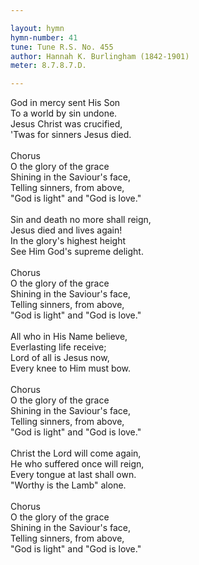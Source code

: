 ```yaml
---

layout: hymn
hymn-number: 41
tune: Tune R.S. No. 455
author: Hannah K. Burlingham (1842-1901)
meter: 8.7.8.7.D.

---
```

God in mercy sent His Son<br>To a world by sin undone.<br>Jesus Christ was crucified,<br>'Twas for sinners Jesus died.<br><br>Chorus<br>O the glory of the grace<br>Shining in the Saviour's face,<br>Telling sinners, from above,<br>"God is light" and "God is love."<br><br>Sin and death no more shall reign,<br>Jesus died and lives again!<br>In the glory's highest height<br>See Him God's supreme delight.<br><br>Chorus<br>O the glory of the grace<br>Shining in the Saviour's face,<br>Telling sinners, from above,<br>"God is light" and "God is love."<br><br>All who in His Name believe,<br>Everlasting life receive;<br>Lord of all is Jesus now,<br>Every knee to Him must bow.<br><br>Chorus<br>O the glory of the grace<br>Shining in the Saviour's face,<br>Telling sinners, from above,<br>"God is light" and "God is love."<br><br>Christ the Lord will come again,<br>He who suffered once will reign,<br>Every tongue at last shall own.<br>"Worthy is the Lamb" alone.<br><br>Chorus<br>O the glory of the grace<br>Shining in the Saviour's face,<br>Telling sinners, from above,<br>"God is light" and "God is love."<br><br><br>
